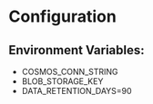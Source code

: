 # Configuration

## Environment Variables:
- COSMOS_CONN_STRING
- BLOB_STORAGE_KEY
- DATA_RETENTION_DAYS=90